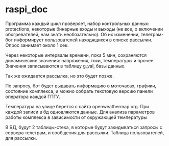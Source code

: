 # raspi_doc

Программа каждый цикл проверяет, набор контрольных данных: protections, некоторые бинарные входы и выходы (не все, о включении обогревателей, нам знать необязательно). Об их изменении, телеграм-бот информирует пользователей находящихся в списке рассылки.
Опрос занимает около 1 сек.

Через некоторые интервалы времени, пока 5 мин, сохраняются динамические значения: напряжения, токи, температуры и прочее. Значения записываются в таблицу g_val, базы данных. 

Так же ожидается рассылка, но это будет позже.

По запросу, бот будет выдавать информацию о моточасах, графики, состояние комплекса, и можно собрать текстовую версию панели оператора каждой ГПГУ. 

Температура на улице берется с сайта openweathermap.org. При каждой записи в бд одновляются данные. Для анализа параметров работы комплекса в зависимости от окружающей температуры

В БД, будут 2 таблицы-стека, в которые будут закидываться запросы с сервера телеграм, и сообщения для рассылки.
Таблица пользователей, для рассылки.
